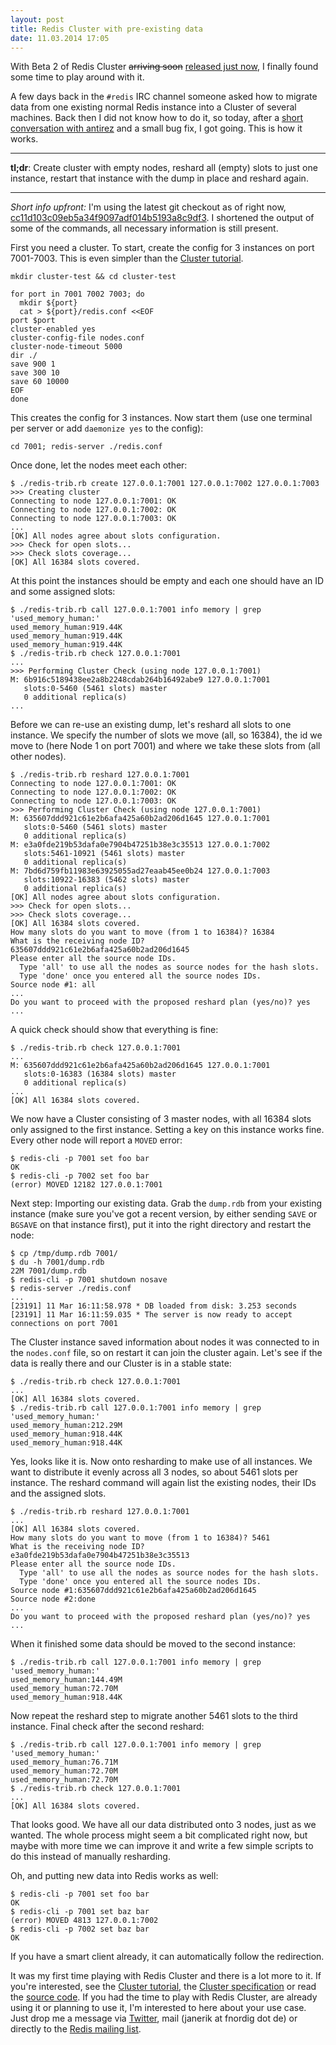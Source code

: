 ```yaml
---
layout: post
title: Redis Cluster with pre-existing data
date: 11.03.2014 17:05
---
```


With Beta 2 of Redis Cluster <del>arriving soon</del> [released just now][cluster-beta2], I finally found some time to play around with it.

A few days back in the `#redis` IRC channel someone asked how to migrate data from one existing normal Redis instance into a Cluster of several machines.
Back then I did not know how to do it, so today, after a [short conversation with antirez][twitter-conv] and a small bug fix, I got going. This is how it works.

------

**tl;dr**: Create cluster with empty nodes, reshard all (empty) slots to just one instance, restart that instance with the dump in place and reshard again.

------

*Short info upfront:* I'm using the latest git checkout as of right now, [cc11d103c09eb5a34f9097adf014b5193a8c9df3][redis-git-checkout]. I shortened the output of some of the commands, all necessary information is still present.

First you need a cluster. To start, create the config for 3 instances on port 7001-7003. This is even simpler than the [Cluster tutorial][].

~~~shell
mkdir cluster-test && cd cluster-test

for port in 7001 7002 7003; do
  mkdir ${port}
  cat > ${port}/redis.conf <<EOF
port $port
cluster-enabled yes
cluster-config-file nodes.conf
cluster-node-timeout 5000
dir ./
save 900 1
save 300 10
save 60 10000
EOF
done
~~~

This creates the config for 3 instances. Now start them (use one terminal per server or add `daemonize yes` to the config):

~~~shell
cd 7001; redis-server ./redis.conf
~~~

Once done, let the nodes meet each other:

~~~shell
$ ./redis-trib.rb create 127.0.0.1:7001 127.0.0.1:7002 127.0.0.1:7003
>>> Creating cluster
Connecting to node 127.0.0.1:7001: OK
Connecting to node 127.0.0.1:7002: OK
Connecting to node 127.0.0.1:7003: OK
...
[OK] All nodes agree about slots configuration.
>>> Check for open slots...
>>> Check slots coverage...
[OK] All 16384 slots covered.
~~~

At this point the instances should be empty and each one should have an ID and some assigned slots:

~~~shell
$ ./redis-trib.rb call 127.0.0.1:7001 info memory | grep 'used_memory_human:'  
used_memory_human:919.44K
used_memory_human:919.44K
used_memory_human:919.44K
$ ./redis-trib.rb check 127.0.0.1:7001
...
>>> Performing Cluster Check (using node 127.0.0.1:7001)
M: 6b916c5189438ee2a8b2248cdab264b16492abe9 127.0.0.1:7001
   slots:0-5460 (5461 slots) master
   0 additional replica(s)
...
~~~

Before we can re-use an existing dump, let's reshard all slots to one instance.
We specify the number of slots we move (all, so 16384), the id we move to (here Node 1 on port 7001) and where we take these slots from (all other nodes).

~~~shell
$ ./redis-trib.rb reshard 127.0.0.1:7001
Connecting to node 127.0.0.1:7001: OK
Connecting to node 127.0.0.1:7002: OK
Connecting to node 127.0.0.1:7003: OK
>>> Performing Cluster Check (using node 127.0.0.1:7001)
M: 635607ddd921c61e2b6afa425a60b2ad206d1645 127.0.0.1:7001
   slots:0-5460 (5461 slots) master
   0 additional replica(s)
M: e3a0fde219b53dafa0e7904b47251b38e3c35513 127.0.0.1:7002
   slots:5461-10921 (5461 slots) master
   0 additional replica(s)
M: 7bd6d759fb11983e63925055ad27eaab45ee0b24 127.0.0.1:7003
   slots:10922-16383 (5462 slots) master
   0 additional replica(s)
[OK] All nodes agree about slots configuration.
>>> Check for open slots...
>>> Check slots coverage...
[OK] All 16384 slots covered.
How many slots do you want to move (from 1 to 16384)? 16384
What is the receiving node ID? 635607ddd921c61e2b6afa425a60b2ad206d1645
Please enter all the source node IDs.
  Type 'all' to use all the nodes as source nodes for the hash slots.
  Type 'done' once you entered all the source nodes IDs.
Source node #1: all
...
Do you want to proceed with the proposed reshard plan (yes/no)? yes
...
~~~

A quick check should show that everything is fine:

~~~shell
$ ./redis-trib.rb check 127.0.0.1:7001
...
M: 635607ddd921c61e2b6afa425a60b2ad206d1645 127.0.0.1:7001
   slots:0-16383 (16384 slots) master
   0 additional replica(s)
...
[OK] All 16384 slots covered.
~~~

We now have a Cluster consisting of 3 master nodes, with all 16384 slots only assigned to the first instance. Setting a key on this instance works fine. Every other node will report a `MOVED` error:

~~~shell
$ redis-cli -p 7001 set foo bar
OK
$ redis-cli -p 7002 set foo bar
(error) MOVED 12182 127.0.0.1:7001
~~~

Next step: Importing our existing data. Grab the `dump.rdb` from your existing instance (make sure you've got a recent version, by either sending `SAVE` or `BGSAVE` on that instance first), put it into the right directory and restart the node:

~~~shell
$ cp /tmp/dump.rdb 7001/
$ du -h 7001/dump.rdb
22M	7001/dump.rdb
$ redis-cli -p 7001 shutdown nosave
$ redis-server ./redis.conf
...
[23191] 11 Mar 16:11:58.978 * DB loaded from disk: 3.253 seconds
[23191] 11 Mar 16:11:59.035 * The server is now ready to accept connections on port 7001
~~~

The Cluster instance saved information about nodes it was connected to in the `nodes.conf` file, so on restart it can join the cluster again.
Let's see if the data is really there and our Cluster is in a stable state:

~~~shell
$ ./redis-trib.rb check 127.0.0.1:7001
...
[OK] All 16384 slots covered.
$ ./redis-trib.rb call 127.0.0.1:7001 info memory | grep 'used_memory_human:'
used_memory_human:212.29M
used_memory_human:918.44K
used_memory_human:918.44K
~~~

Yes, looks like it is. Now onto resharding to make use of all instances. We want to distribute it evenly across all 3 nodes, so about 5461 slots per instance.
The reshard command will again list the existing nodes, their IDs and the assigned slots.

~~~shell
$ ./redis-trib.rb reshard 127.0.0.1:7001
...
[OK] All 16384 slots covered.
How many slots do you want to move (from 1 to 16384)? 5461
What is the receiving node ID? e3a0fde219b53dafa0e7904b47251b38e3c35513
Please enter all the source node IDs.
  Type 'all' to use all the nodes as source nodes for the hash slots.
  Type 'done' once you entered all the source nodes IDs.
Source node #1:635607ddd921c61e2b6afa425a60b2ad206d1645
Source node #2:done
...
Do you want to proceed with the proposed reshard plan (yes/no)? yes
...
~~~

When it finished some data should be moved to the second instance:

~~~shell
$ ./redis-trib.rb call 127.0.0.1:7001 info memory | grep 'used_memory_human:'
used_memory_human:144.49M
used_memory_human:72.70M
used_memory_human:918.44K
~~~

Now repeat the reshard step to migrate another 5461 slots to the third instance.
Final check after the second reshard:

~~~shell
$ ./redis-trib.rb call 127.0.0.1:7001 info memory | grep 'used_memory_human:'
used_memory_human:76.71M
used_memory_human:72.70M
used_memory_human:72.70M
$ ./redis-trib.rb check 127.0.0.1:7001                                  
...
[OK] All 16384 slots covered.
~~~

That looks good. We have all our data distributed onto 3 nodes, just as we wanted. The whole process might seem a bit complicated right now, but maybe with more time we can improve it and write a few simple scripts to do this instead of manually resharding.

Oh, and putting new data into Redis works as well:

~~~shell
$ redis-cli -p 7001 set foo bar    
OK
$ redis-cli -p 7001 set baz bar
(error) MOVED 4813 127.0.0.1:7002
$ redis-cli -p 7002 set baz bar
OK
~~~

If you have a smart client already, it can automatically follow the redirection.

It was my first time playing with Redis Cluster and there is a lot more to it.
If you're interested, see the [Cluster tutorial], the [Cluster specification] or read the [source code][cluster source].
If you had the time to play with Redis Cluster, are already using it or planning to use it, I'm interested to here about your use case. Just drop me a message via [Twitter][], mail (janerik at fnordig dot de) or directly to the [Redis mailing list][redis-ml].

[redis-git-checkout]: https://github.com/antirez/redis/commit/cc11d103c09eb5a34f9097adf014b5193a8c9df3
[twitter-conv]: https://twitter.com/badboy_/status/443376731932864512
[Cluster tutorial]: http://redis.io/topics/cluster-tutorial
[Cluster specification]: http://redis.io/topics/cluster-spec
[cluster source]: https://github.com/antirez/redis/blob/unstable/src/cluster.c
[redis-ml]: https://groups.google.com/forum/#!forum/redis-db
[twitter]: http://twitter.com/badboy_
[cluster-beta2]: https://groups.google.com/forum/#!msg/redis-db/qaVm3WNYCpw/TaTVorkmlM8J
